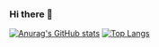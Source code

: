 ### Hi there 👋
[![Anurag's GitHub stats](https://github-readme-stats.vercel.app/api?username=nisanthsiva&show_icons=true&theme=dark)](https://github.com/nisanthsiva/github-readme-stats)
[![Top Langs](https://github-readme-stats.vercel.app/api/top-langs/?username=nisanthsiva&layout=donut&size_weight=0.5&count_weight=0.5)](https://github.com/nisanthsiva/github-readme-stats)

<!--
**nisanthsiva/nisanthsiva** is a ✨ _special_ ✨ repository because its `README.md` (this file) appears on your GitHub profile.

Here are some ideas to get you started:

- 🔭 I’m currently working on ...
- 🌱 I’m currently learning ...
- 👯 I’m looking to collaborate on ...
- 🤔 I’m looking for help with ...
- 💬 Ask me about ...
- 📫 How to reach me: ...
- 😄 Pronouns: ...
- ⚡ Fun fact: ...
-->
